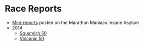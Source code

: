 Race Reports
===========

* [Mini-reports](http://www.marathonmaniacsdb.com/Maniacs/MyMarathons.asp?ManiacId=369) posted on the Marathon Maniacs Insane Asylum
* 2014
  * [Squamish 50](https://github.com/benjamin-chan/RaceReports/blob/master/Squamish50-2014.md)
  * [Volcanic 50](https://github.com/benjamin-chan/RaceReports/blob/master/Volcanic50-2014.md)
